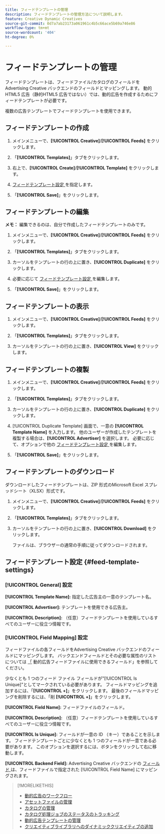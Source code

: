 ```yaml
---
title: フィードテンプレートの管理
description: フィードテンプレートの管理方法について説明します。
feature: Creative Dynamic Creatives
source-git-commit: 0d7a7ab23173a061961c4b5c66ace5b69a746e86
workflow-type: tm+mt
source-wordcount: '404'
ht-degree: 0%

---
```


# フィードテンプレートの管理

<!-- I have a "Retail" feed template that was created by rkarthik@adobe. Ask product if this is available to all clients or just internal.  -->

<!-- We have a finite set of supported fields on the backend. I need to include that info in an appendix. -->

フィードテンプレートは、フィードファイル/カタログのフィールドをAdvertising Creative バックエンドのフィールドとマッピングします。 動的HTML5 広告（静的HTML5 広告ではない）では、動的広告を作成するためにフィードテンプレートが必要です。

複数の広告テンプレートでフィードテンプレートを使用できます。

## フィードテンプレートの作成

1. メインメニューで、**[!UICONTROL Creative]**/**[!UICONTROL Feeds]** をクリックします。

1. 「**[!UICONTROL Templates]**」タブをクリックします。

1. 右上で、**[!UICONTROL Create]**/**[!UICONTROL Template]** をクリックします。

1. [ フィードテンプレート設定 ](#feed-template-settings) を指定します。

1. 「**[!UICONTROL Save]**」をクリックします。

## フィードテンプレートの編集

**メモ：** 編集できるのは、自分で作成したフィードテンプレートのみです。

1. メインメニューで、**[!UICONTROL Creative]**/**[!UICONTROL Feeds]** をクリックします。

1. 「**[!UICONTROL Templates]**」タブをクリックします。

1. カーソルをテンプレートの行の上に置き、**[!UICONTROL Duplicate]** をクリックします。

1. 必要に応じて [ フィードテンプレート設定 ](#feed-template-settings) を編集します。

1. 「**[!UICONTROL Save]**」をクリックします。

## フィードテンプレートの表示

1. メインメニューで、**[!UICONTROL Creative]**/**[!UICONTROL Feeds]** をクリックします。

1. 「**[!UICONTROL Templates]**」タブをクリックします。

1. カーソルをテンプレートの行の上に置き、**[!UICONTROL View]** をクリックします。

## フィードテンプレートの複製

1. メインメニューで、**[!UICONTROL Creative]**/**[!UICONTROL Feeds]** をクリックします。

1. 「**[!UICONTROL Templates]**」タブをクリックします。

1. カーソルをテンプレートの行の上に置き、**[!UICONTROL Duplicate]** をクリックします。

1. [!UICONTROL Duplicate Template] 画面で、一意の **[!UICONTROL Template Name]** を入力します。 他のユーザーが作成したテンプレートを複製する場合は、**[!UICONTROL Advertiser]** を選択します。 必要に応じて、オプションで他の [ フィードテンプレート設定 ](#feed-template-settings) を編集します。

1. 「**[!UICONTROL Save]**」をクリックします。

## フィードテンプレートのダウンロード

ダウンロードしたフィードテンプレートは、ZIP 形式のMicrosoft Excel スプレッドシート（XLSX）形式です。

1. メインメニューで、**[!UICONTROL Creative]**/**[!UICONTROL Feeds]** をクリックします。

1. 「**[!UICONTROL Templates]**」タブをクリックします。

1. カーソルをテンプレートの行の上に置き、**[!UICONTROL Download]** をクリックします。

   ファイルは、ブラウザーの通常の手順に従ってダウンロードされます。

## フィードテンプレート設定 {#feed-template-settings}

### [!UICONTROL General] 設定

**[!UICONTROL Template Name]:** 指定した広告主の一意のテンプレート名。

**[!UICONTROL Advertiser]:** テンプレートを使用できる広告主。

**[!UICONTROL Description]:** （任意）フィードテンプレートを使用しているすべてのユーザーに役立つ情報です。

### [!UICONTROL Field Mapping] 設定

フィードファイルの各フィールドをAdvertising Creative バックエンドのフィールドにマッピングします。 バックエンドフィールドとその必要な属性のリストについては [ 「](/help/creative/appendix-available-feed-fields.md) 動的広告フィードファイルに使用できるフィールド」を参照してください。<!-- Check w/product: What is displayed where in the UI/reports and published ads? -->

少なくとも 1 つのフィード ファイル フィールドが&quot;[!UICONTROL Is Unique]&quot;としてマークされている必要があります。 フィールドマッピングを追加するには、「**[!UICONTROL +]**」をクリックします。 最後のフィールドマッピングを削除するには、「削 **[!UICONTROL +]**」をクリックします。

**[!UICONTROL Field Name]:** フィードファイルのフィールド。

**[!UICONTROL Description]:** （任意）フィードテンプレートを使用しているすべてのユーザーに役立つ情報です。

**[!UICONTROL Is Unique]:** フィールドが一意の ID （キー）であることを示します。 フィードテンプレートごとに少なくとも 1 つのフィールドが一意である必要があります。 このオプションを選択するには、ボタンをクリックして右に移動します。<!-- **Note: The unique identifier is different from the feed "trigger" in experience settings. -->

**[!UICONTROL Backend Field]:** Advertising Creative バックエンドの [ フィールド ](/help/creative/appendix-available-feed-fields.md) は、フィードファイルで指定された [!UICONTROL Field Name] にマッピングされます。

>[!MORELIKETHIS]
>
>* [ 動的広告のワークフロー ](/help/creative/introduction/workflow-dynamic-ads.md)
>* [ アセットファイルの管理 ](/help/creative/feeds/asset-manage.md)
>* [ カタログの管理 ](/help/creative/feeds/catalog-manage.md)
>* [ カタログ処理ジョブのステータスのトラッキング ](/help/creative/feeds/job-status-track.md)
>* [ 動的広告テンプレートの管理 ](/help/creative/ad-templates/ad-template-manage.md)
>* [ クリエイティブライブラリへのダイナミッククリエイティブの追加 ](/help/creative/creative-libraries/creative-add-dynamic.md)
